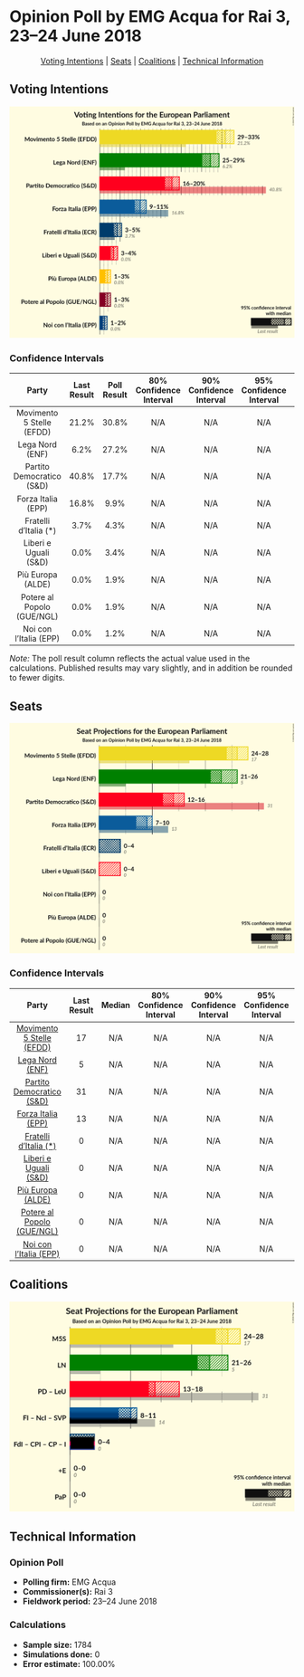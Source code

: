 # Opinion Poll by EMG Acqua for Rai 3, 23–24 June 2018

<p align="center"><a href="#voting-intentions">Voting Intentions</a> | <a href="#seats">Seats</a> | <a href="#coalitions">Coalitions</a> | <a href="#technical-information">Technical Information</a></p>

## Voting Intentions

![Graph with voting intentions not yet produced](2018-06-24-EMGAcqua.png "Voting Intentions")

### Confidence Intervals

| Party | Last Result | Poll Result | 80% Confidence Interval | 90% Confidence Interval | 95% Confidence Interval | 99% Confidence Interval |
|:-----:|:-----------:|:-----------:|:-----------------------:|:-----------------------:|:-----------------------:|:-----------------------:|
| Movimento 5 Stelle (EFDD) | 21.2% | 30.8% | N/A |N/A |N/A |N/A |
| Lega Nord (ENF) | 6.2% | 27.2% | N/A |N/A |N/A |N/A |
| Partito Democratico (S&D) | 40.8% | 17.7% | N/A |N/A |N/A |N/A |
| Forza Italia (EPP) | 16.8% | 9.9% | N/A |N/A |N/A |N/A |
| Fratelli d’Italia (*) | 3.7% | 4.3% | N/A |N/A |N/A |N/A |
| Liberi e Uguali (S&D) | 0.0% | 3.4% | N/A |N/A |N/A |N/A |
| Più Europa (ALDE) | 0.0% | 1.9% | N/A |N/A |N/A |N/A |
| Potere al Popolo (GUE/NGL) | 0.0% | 1.9% | N/A |N/A |N/A |N/A |
| Noi con l’Italia (EPP) | 0.0% | 1.2% | N/A |N/A |N/A |N/A |

*Note:* The poll result column reflects the actual value used in the calculations. Published results may vary slightly, and in addition be rounded to fewer digits.

## Seats

![Graph with seats not yet produced](2018-06-24-EMGAcqua-seats.png "Seats")

### Confidence Intervals

| Party | Last Result | Median | 80% Confidence Interval | 90% Confidence Interval | 95% Confidence Interval | 99% Confidence Interval |
|:-----:|:-----------:|:------:|:-----------------------:|:-----------------------:|:-----------------------:|:-----------------------:|
| <a href="#movimento-5-stelle-(efdd)">Movimento 5 Stelle (EFDD)</a> | 17 | N/A | N/A |N/A |N/A |N/A |
| <a href="#lega-nord-(enf)">Lega Nord (ENF)</a> | 5 | N/A | N/A |N/A |N/A |N/A |
| <a href="#partito-democratico-(s&d)">Partito Democratico (S&D)</a> | 31 | N/A | N/A |N/A |N/A |N/A |
| <a href="#forza-italia-(epp)">Forza Italia (EPP)</a> | 13 | N/A | N/A |N/A |N/A |N/A |
| <a href="#fratelli-d’italia-(*)">Fratelli d’Italia (*)</a> | 0 | N/A | N/A |N/A |N/A |N/A |
| <a href="#liberi-e-uguali-(s&d)">Liberi e Uguali (S&D)</a> | 0 | N/A | N/A |N/A |N/A |N/A |
| <a href="#più-europa-(alde)">Più Europa (ALDE)</a> | 0 | N/A | N/A |N/A |N/A |N/A |
| <a href="#potere-al-popolo-(gue/ngl)">Potere al Popolo (GUE/NGL)</a> | 0 | N/A | N/A |N/A |N/A |N/A |
| <a href="#noi-con-l’italia-(epp)">Noi con l’Italia (EPP)</a> | 0 | N/A | N/A |N/A |N/A |N/A |


## Coalitions

![Graph with coalitions seats not yet produced](2018-06-24-EMGAcqua-coalitions-seats.png "Coalitions Seats")


## Technical Information

### Opinion Poll

+ **Polling firm:** EMG Acqua
+ **Commissioner(s):** Rai 3
+ **Fieldwork period:** 23–24 June 2018

### Calculations

+ **Sample size:** 1784
+ **Simulations done:** 0
+ **Error estimate:** 100.00%

